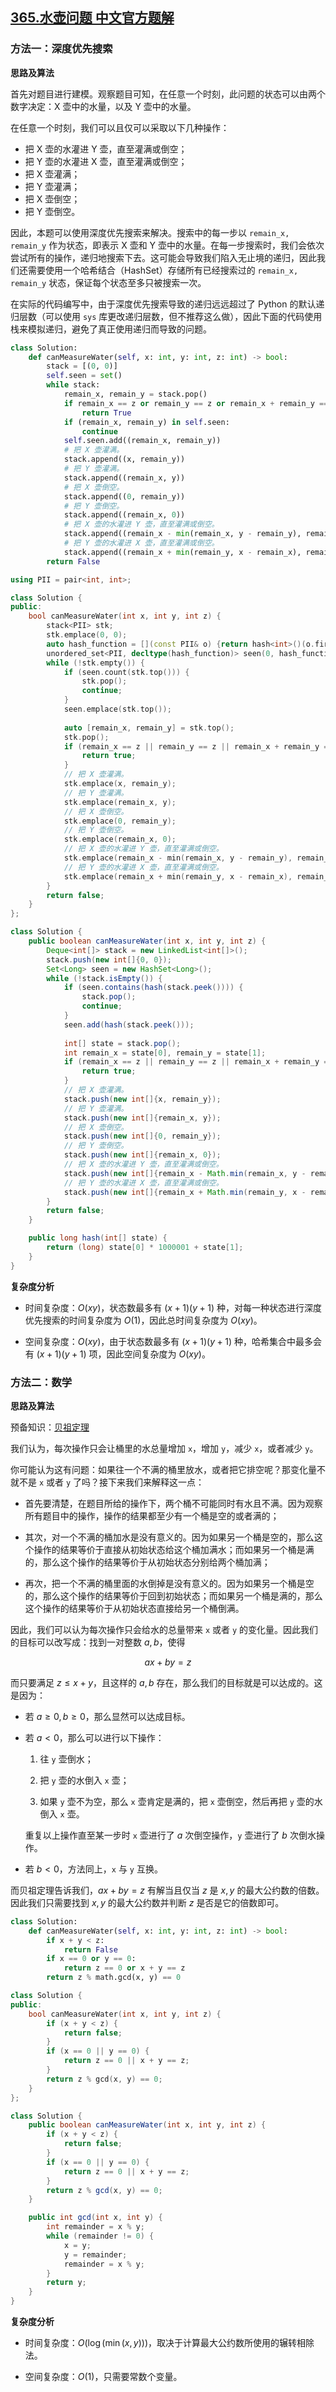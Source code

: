 ## [365.水壶问题 中文官方题解](https://leetcode.cn/problems/water-and-jug-problem/solutions/100000/shui-hu-wen-ti-by-leetcode-solution)

### 方法一：深度优先搜索

**思路及算法**

首先对题目进行建模。观察题目可知，在任意一个时刻，此问题的状态可以由两个数字决定：X 壶中的水量，以及 Y 壶中的水量。

在任意一个时刻，我们可以且仅可以采取以下几种操作：

- 把 X 壶的水灌进 Y 壶，直至灌满或倒空；
- 把 Y 壶的水灌进 X 壶，直至灌满或倒空；
- 把 X 壶灌满；
- 把 Y 壶灌满；
- 把 X 壶倒空；
- 把 Y 壶倒空。

因此，本题可以使用深度优先搜索来解决。搜索中的每一步以 `remain_x, remain_y` 作为状态，即表示 X 壶和 Y 壶中的水量。在每一步搜索时，我们会依次尝试所有的操作，递归地搜索下去。这可能会导致我们陷入无止境的递归，因此我们还需要使用一个哈希结合（HashSet）存储所有已经搜索过的 `remain_x, remain_y` 状态，保证每个状态至多只被搜索一次。

在实际的代码编写中，由于深度优先搜索导致的递归远远超过了 Python 的默认递归层数（可以使用 `sys` 库更改递归层数，但不推荐这么做），因此下面的代码使用栈来模拟递归，避免了真正使用递归而导致的问题。

```Python [sol1-Python3]
class Solution:
    def canMeasureWater(self, x: int, y: int, z: int) -> bool:
        stack = [(0, 0)]
        self.seen = set()
        while stack:
            remain_x, remain_y = stack.pop()
            if remain_x == z or remain_y == z or remain_x + remain_y == z:
                return True
            if (remain_x, remain_y) in self.seen:
                continue
            self.seen.add((remain_x, remain_y))
            # 把 X 壶灌满。
            stack.append((x, remain_y))
            # 把 Y 壶灌满。
            stack.append((remain_x, y))
            # 把 X 壶倒空。
            stack.append((0, remain_y))
            # 把 Y 壶倒空。
            stack.append((remain_x, 0))
            # 把 X 壶的水灌进 Y 壶，直至灌满或倒空。
            stack.append((remain_x - min(remain_x, y - remain_y), remain_y + min(remain_x, y - remain_y)))
            # 把 Y 壶的水灌进 X 壶，直至灌满或倒空。
            stack.append((remain_x + min(remain_y, x - remain_x), remain_y - min(remain_y, x - remain_x)))
        return False
```

```C++ [sol1-C++]
using PII = pair<int, int>;

class Solution {
public:
    bool canMeasureWater(int x, int y, int z) {
        stack<PII> stk;
        stk.emplace(0, 0);
        auto hash_function = [](const PII& o) {return hash<int>()(o.first) ^ hash<int>()(o.second);};
        unordered_set<PII, decltype(hash_function)> seen(0, hash_function);
        while (!stk.empty()) {
            if (seen.count(stk.top())) {
                stk.pop();
                continue;
            }
            seen.emplace(stk.top());
            
            auto [remain_x, remain_y] = stk.top();
            stk.pop();
            if (remain_x == z || remain_y == z || remain_x + remain_y == z) {
                return true;
            }
            // 把 X 壶灌满。
            stk.emplace(x, remain_y);
            // 把 Y 壶灌满。
            stk.emplace(remain_x, y);
            // 把 X 壶倒空。
            stk.emplace(0, remain_y);
            // 把 Y 壶倒空。
            stk.emplace(remain_x, 0);
            // 把 X 壶的水灌进 Y 壶，直至灌满或倒空。
            stk.emplace(remain_x - min(remain_x, y - remain_y), remain_y + min(remain_x, y - remain_y));
            // 把 Y 壶的水灌进 X 壶，直至灌满或倒空。
            stk.emplace(remain_x + min(remain_y, x - remain_x), remain_y - min(remain_y, x - remain_x));
        }
        return false;
    }
};
```

```Java [sol1-Java]
class Solution {
    public boolean canMeasureWater(int x, int y, int z) {
        Deque<int[]> stack = new LinkedList<int[]>();
        stack.push(new int[]{0, 0});
        Set<Long> seen = new HashSet<Long>();
        while (!stack.isEmpty()) {
            if (seen.contains(hash(stack.peek()))) {
                stack.pop();
                continue;
            }
            seen.add(hash(stack.peek()));
            
            int[] state = stack.pop();
            int remain_x = state[0], remain_y = state[1];
            if (remain_x == z || remain_y == z || remain_x + remain_y == z) {
                return true;
            }
            // 把 X 壶灌满。
            stack.push(new int[]{x, remain_y});
            // 把 Y 壶灌满。
            stack.push(new int[]{remain_x, y});
            // 把 X 壶倒空。
            stack.push(new int[]{0, remain_y});
            // 把 Y 壶倒空。
            stack.push(new int[]{remain_x, 0});
            // 把 X 壶的水灌进 Y 壶，直至灌满或倒空。
            stack.push(new int[]{remain_x - Math.min(remain_x, y - remain_y), remain_y + Math.min(remain_x, y - remain_y)});
            // 把 Y 壶的水灌进 X 壶，直至灌满或倒空。
            stack.push(new int[]{remain_x + Math.min(remain_y, x - remain_x), remain_y - Math.min(remain_y, x - remain_x)});
        }
        return false;
    }

    public long hash(int[] state) {
        return (long) state[0] * 1000001 + state[1];
    }
}
```

**复杂度分析**

- 时间复杂度：$O(xy)$，状态数最多有 $(x+1)(y+1)$ 种，对每一种状态进行深度优先搜索的时间复杂度为 $O(1)$，因此总时间复杂度为 $O(xy)$。

- 空间复杂度：$O(xy)$，由于状态数最多有 $(x+1)(y+1)$ 种，哈希集合中最多会有 $(x+1)(y+1)$ 项，因此空间复杂度为 $O(xy)$。

### 方法二：数学

**思路及算法**

预备知识：[贝祖定理](https://baike.baidu.com/item/%E8%A3%B4%E8%9C%80%E5%AE%9A%E7%90%86/5186593?fromtitle=%E8%B4%9D%E7%A5%96%E5%AE%9A%E7%90%86&fromid=5185441)

我们认为，每次操作只会让桶里的水总量增加 `x`，增加 `y`，减少 `x`，或者减少 `y`。

你可能认为这有问题：如果往一个不满的桶里放水，或者把它排空呢？那变化量不就不是 `x` 或者 `y` 了吗？接下来我们来解释这一点：

- 首先要清楚，在题目所给的操作下，两个桶不可能同时有水且不满。因为观察所有题目中的操作，操作的结果都至少有一个桶是空的或者满的；

- 其次，对一个不满的桶加水是没有意义的。因为如果另一个桶是空的，那么这个操作的结果等价于直接从初始状态给这个桶加满水；而如果另一个桶是满的，那么这个操作的结果等价于从初始状态分别给两个桶加满；

- 再次，把一个不满的桶里面的水倒掉是没有意义的。因为如果另一个桶是空的，那么这个操作的结果等价于回到初始状态；而如果另一个桶是满的，那么这个操作的结果等价于从初始状态直接给另一个桶倒满。

因此，我们可以认为每次操作只会给水的总量带来 `x` 或者 `y` 的变化量。因此我们的目标可以改写成：找到一对整数 $a, b$，使得


$$
ax+by=z
$$

而只要满足 $z\leq x+y$，且这样的 $a, b$ 存在，那么我们的目标就是可以达成的。这是因为：

- 若 $a\geq 0, b\geq 0$，那么显然可以达成目标。

- 若 $a\lt 0$，那么可以进行以下操作：

    1. 往 `y` 壶倒水；

    2. 把 `y` 壶的水倒入 `x` 壶；

    3. 如果 `y` 壶不为空，那么 `x` 壶肯定是满的，把 `x` 壶倒空，然后再把 `y` 壶的水倒入 `x` 壶。

    重复以上操作直至某一步时 `x` 壶进行了 $a$ 次倒空操作，`y` 壶进行了 $b$ 次倒水操作。

- 若 $b\lt 0$，方法同上，`x` 与 `y` 互换。

而贝祖定理告诉我们，$ax+by=z$ 有解当且仅当 $z$ 是 $x, y$ 的最大公约数的倍数。因此我们只需要找到 $x, y$ 的最大公约数并判断 $z$ 是否是它的倍数即可。

```Python [sol2-Python3]
class Solution:
    def canMeasureWater(self, x: int, y: int, z: int) -> bool:
        if x + y < z:
            return False
        if x == 0 or y == 0:
            return z == 0 or x + y == z
        return z % math.gcd(x, y) == 0
```

```C++ [sol2-C++]
class Solution {
public:
    bool canMeasureWater(int x, int y, int z) {
        if (x + y < z) {
            return false;
        }
        if (x == 0 || y == 0) {
            return z == 0 || x + y == z;
        }
        return z % gcd(x, y) == 0;
    }
};
```

```Java [sol2-Java]
class Solution {
    public boolean canMeasureWater(int x, int y, int z) {
        if (x + y < z) {
            return false;
        }
        if (x == 0 || y == 0) {
            return z == 0 || x + y == z;
        }
        return z % gcd(x, y) == 0;
    }

    public int gcd(int x, int y) {
        int remainder = x % y;
        while (remainder != 0) {
            x = y;
            y = remainder;
            remainder = x % y;
        }
        return y;
    }
}
```

**复杂度分析**

- 时间复杂度：$O(\log(\min(x, y)))$，取决于计算最大公约数所使用的辗转相除法。

- 空间复杂度：$O(1)$，只需要常数个变量。